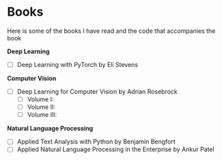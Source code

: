 # Books

Here is some of the books I have read and the code that accompanies the book


**Deep Learning**
- [ ] Deep Learning with PyTorch by Eli Stevens


**Computer Vision**
- [ ] Deep Learning for Computer Vision by Adrian Rosebrock
    - [ ] Volume I: 
    - [ ] Volume II: 
    - [ ] Volume III: 

**Natural Language Processing**
- [ ] Applied Text Analysis with Python by Benjamin Bengfort 
- [ ] Applied Natural Language Processing in the Enterprise by Ankur Patel
